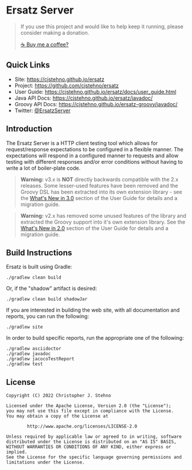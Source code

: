 # Ersatz Server

> If you use this project and would like to help keep it running, please consider making a donation.
>
> [☕ Buy me a coffee?](https://www.paypal.com/donate/?hosted_button_id=JA246LUCNUDHC)

## Quick Links

* Site: https://cjstehno.github.io/ersatz
* Project: https://github.com/cjstehno/ersatz
* User Guide: https://cjstehno.github.io/ersatz/docs/user_guide.html
* Java API Docs: https://cjstehno.github.io/ersatz/javadoc/
* Groovy API Docs: https://cjstehno.github.io/ersatz-groovy/javadoc/
* Twitter: [@ErsatzServer](https://twitter.com/ersatzserver)

## Introduction

The Ersatz Server is a HTTP client testing tool which allows for request/response expectations to be configured in a 
flexible manner. The expectations will respond in a configured manner to requests and allow testing with different 
responses and/or error conditions without having to write a lot of boiler-plate code.

> **Warning:** v3.x is **NOT** directly backwards compatible with the 2.x releases. Some lesser-used features have been 
> removed and the Groovy DSL has been extracted into its own extension library - see the 
> [What's New in 3.0](http://cjstehno.github.io/ersatz/docs/user_guide.html/#_in_3.0) section of the User Guide for 
> details and a migration guide.

> **Warning:** v2.x has removed some unused features of the library and extracted the Groovy support into it's own 
> extension library. See the [What's New in 2.0](http://cjstehno.github.io/ersatz/docs/user_guide.html/#_in_2.0) section 
> of the User Guide for details and a migration guide.

## Build Instructions

Ersatz is built using Gradle:

    ./gradlew clean build

Or, if the "shadow" artifact is desired:

    ./gradlew clean build shadowJar

If you are interested in building the web site, with all documentation and reports, you can run the following:

    ./gradlew site

In order to build specific reports, run the appropriate one of the following:

    ./gradlew asciidoctor
    ./gradlew javadoc
    ./gradlew jacocoTestReport
    ./gradlew test
    
## License

```
Copyright (C) 2022 Christopher J. Stehno

Licensed under the Apache License, Version 2.0 (the "License");
you may not use this file except in compliance with the License.
You may obtain a copy of the License at

        http://www.apache.org/licenses/LICENSE-2.0

Unless required by applicable law or agreed to in writing, software
distributed under the License is distributed on an "AS IS" BASIS,
WITHOUT WARRANTIES OR CONDITIONS OF ANY KIND, either express or implied.
See the License for the specific language governing permissions and
limitations under the License.
```
